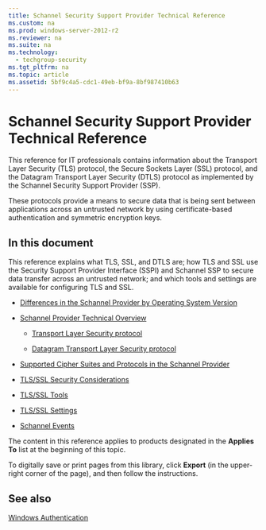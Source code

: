 ```yaml
---
title: Schannel Security Support Provider Technical Reference
ms.custom: na
ms.prod: windows-server-2012-r2
ms.reviewer: na
ms.suite: na
ms.technology: 
  - techgroup-security
ms.tgt_pltfrm: na
ms.topic: article
ms.assetid: 5bf9c4a5-cdc1-49eb-bf9a-8bf987410b63
---
```

# Schannel Security Support Provider Technical Reference
This reference for IT professionals contains information about the Transport Layer Security \(TLS\) protocol, the Secure Sockets Layer \(SSL\) protocol, and the Datagram Transport Layer Security \(DTLS\) protocol as implemented by the Schannel Security Support Provider \(SSP\).

These protocols provide a means to secure data that is being sent between applications across an untrusted network by using certificate\-based authentication and symmetric encryption keys.

## <a name="w2k3tr_schan_intro"></a>In this document
This reference explains what TLS, SSL, and DTLS are; how TLS and SSL use the Security Support Provider Interface \(SSPI\) and Schannel SSP to secure data transfer across an untrusted network; and which tools and settings are available for configuring TLS and SSL.

-   [Differences in the Schannel Provider by Operating System Version](assetId:///992b4de6-1607-420f-b124-a0b16b397599)

-   [Schannel Provider Technical Overview](assetId:///7ace2e6d-19e5-49ad-b23f-7acf2fe49aea)

    -   [Transport Layer Security protocol](schannel-security-support-provider-technical-reference/Transport-Layer-Security-protocol.md)

    -   [Datagram Transport Layer Security protocol](schannel-security-support-provider-technical-reference/Datagram-schannel-security-support-provider-technical-reference/Transport-Layer-Security-protocol.md)

-   [Supported Cipher Suites and Protocols in the Schannel Provider](assetId:///336eba1e-c7f6-445e-b0b5-e10246ea816f)

-   [TLS\/SSL Security Considerations](assetId:///f67ca7ba-ce55-41d8-8795-d69fe4dc2d17)

-   [TLS\/SSL Tools](assetId:///a8cf2085-6fea-48f0-9234-4daf83db5829)

-   [TLS\/SSL Settings](assetId:///2ad4a2e3-d458-47bc-8760-4ed20a19ab94)

-   [Schannel Events](assetId:///f39d6cfb-04cb-40f4-b22c-cd193b8881db)

The content in this reference applies to products designated in the **Applies To** list at the beginning of this topic.

To digitally save or print pages from this library, click **Export** \(in the upper\-right corner of the page\), and then follow the instructions.

## See also
[Windows Authentication](https://technet.microsoft.com/library/cc755284.aspx)


